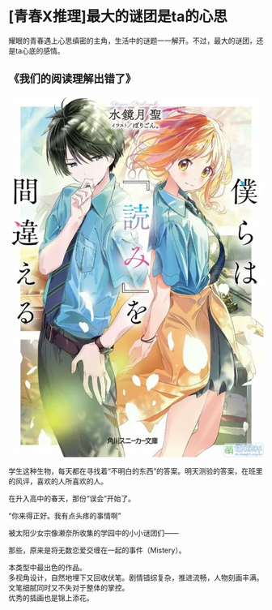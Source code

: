# [青春X推理]最大的谜团是ta的心思

耀眼的青春遇上心思缜密的主角，生活中的谜题一一解开。不过，最大的谜团，还是ta心底的感情。

## 《我们的阅读理解出错了》
![alt text](img/image.png)

学生这种生物，每天都在寻找着“不明白的东西”的答案。明天测验的答案，在班里的风评，喜欢的人所喜欢的人。

在升入高中的春天，那份“误会”开始了。

“你来得正好。我有点头疼的事情啊”

被太阳少女宗像濑奈所收集的学园中的小小谜团们——

那些，原来是将无数恋爱交缠在一起的事件（Mistery）。

本类型中最出色的作品。  
多视角设计，自然地埋下又回收伏笔。剧情错综复杂，推进流畅，人物刻画丰满。文笔细腻同时又不失对于整体的掌控。  
优秀的插画也是锦上添花。  

